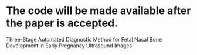 # The code will be made available after the paper is accepted.
Three-Stage Automated Diagnostic Method for Fetal Nasal Bone Development in Early Pregnancy Ultrasound Images
